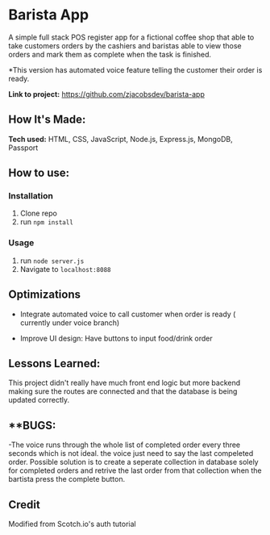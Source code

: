 # Barista App
A simple full stack POS register app for a fictional coffee shop that able to take customers orders by the cashiers and baristas able to view those orders and mark them as complete when the task is finished.

*This version has automated voice feature telling the customer their order is ready.

**Link to project:** https://github.com/zjacobsdev/barista-app

## How It's Made:

**Tech used:** HTML, CSS, JavaScript, Node.js, Express.js, MongoDB, Passport

## How to use:
### Installation

1. Clone repo
2. run `npm install`

### Usage

1. run `node server.js`
2. Navigate to `localhost:8088`

## Optimizations

- Integrate automated voice to call customer when order is ready ( currently under voice branch)

- Improve UI design: Have buttons to input food/drink order


## Lessons Learned:

This project didn't really have much front end logic but more backend making sure the routes are connected and that the database is being updated correctly. 

## **BUGS: 

-The voice runs through the whole list of completed order every three seconds which is not ideal. the voice just need to say the last compeleted order. Possible solution is to create a seperate collection in database solely for completed orders and retrive the last order from that collection when the bartista press the complete button.

## Credit

Modified from Scotch.io's auth tutorial


